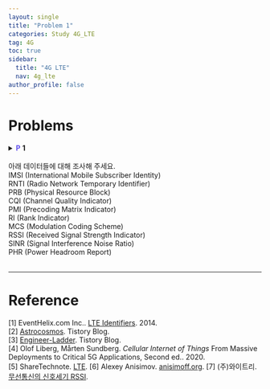 ```yaml
---
layout: single
title: "Problem 1"
categories: Study 4G_LTE
tag: 4G
toc: true
sidebar:
  title: "4G LTE"
  nav: 4g_lte
author_profile: false
---
```


# Problems



<details>
<summary><span style="color:#6454ED;font-weight:bold;">P</span> <span style="font-weight:bold;">1</span><br><br>
아래 데이터들에 대해 조사해 주세요.<br>
<div class = "notice" markdown = "1">
IMSI (International Mobile Subscriber Identity)<br>
RNTI (Radio Network Temporary Identifier)<br>
PRB (Physical Resource Block)<br>
CQI (Channel Quality Indicator)<br>
PMI (Precoding Matrix Indicator)<br>
RI (Rank Indicator)<br>
MCS (Modulation Coding Scheme)<br>
RSSI (Received Signal Strength Indicator)<br>
SINR (Signal Interference Noise Ratio)<br>
PHR (Power Headroom Report)<br>
</div>
</summary>
<div class = "notice" markdown = "1">

📌 **Answer**

## 1. IMSI, RNTI
단말과 기지국 간 통신 시 Random Access, Paging 등을 효과적으로 하기 위해서 단말의 식별자(identifier)가 필요하다.
- IMSI (International Mobile Subscriber Identity)
  - 말 그대로 단말기의 ID이다.
  - HSS의 HLR에 저장되어 있으며, 복사본이 SIM card에 저장된다.
  - 또한, HLR에서 VLR로 방문자 위치를 복사할 때 모바일 기기의 상세 정보를 얻기 위해 사용된다.
  - 보안을 위해 IMSI는 가능한 드물게 전송되며, 대신 임의 생성된 TMSI를 사용한다.
  - 구성
    - 보통 15자리 숫자, 더 짧을 수 있다.
    - <p><img src="/images/4g_lte/3.3-1.png" width="30%" height="30%"></p>

- RNTI (Radio Network Temporary Identifier)
  - **임시** 식별자
  - DCI message가 특정 RNTI의 값으로 scrambling된다.
  - RNTI = [UE ID] + DCI Type ID → 어떤 RNTI는 특정 UE를 구별하지만 또 어떤 RNTI는 그렇지 않다.
  - Rx는 de-scrabling을 통해 RNTI를 확인하고 메세지를 확인한다.
  - MAC Layer에서 상황에 맞는 RNTI를 사용하라고 PHY Layer에 명령한다.
  - 종류
    - P-RNTI
      - Paging 메세지에서 모바일 그룹을 식별 → CRC와 Scrambling된다.
      - User의 IMSI로부터 파생됨
    - RA-RNTI
      - random access preamble에 대한 응답으로 할당됨
        - eNB가 UE로부터 preamble 메세지를 받으면, eNB의 MAC Layer에서는 그 응답으로 PDSCH를 통해 RAR(Random Access Response)를 보낸다.
      - UE는 RA-RNTI를 사용해 RRC 연결을 시작
        - UE는 RA-RNTI를 이용해 de-scrambling하여 RAR을 담은 PDSCH임을 알 수 있다.
    - C-RNTI
      - 셀 내에서 모바일 식별
      - 임시(temp), 반영구적(semp persistent) 또는 영구적(permanent)
        - Temp C-RNTI
          - Random access 과정에서 할당
          - 경합(contention) 해결 후 permenanent C-RNTI로 전환될 수 있음
        - Semi Persistent C-RNTI
          - PDCCH를 통한 반영구적 자원 스케줄링에 사용
        - Permanent C-RNTI
          - C-RNTI 값은 random access 후 경합(contention) 해결 후 할당
          - 동적 자원 스케줄링에 사용
    - SI-RNTI
      - 셀의 시스템 정보를 broadcasting하기 위해 사용된다 (모바일 전용 아님).
      - PDSCH에서 SIB 위치 지정을 위해 PDCCH에서 전송됨
      - DCI(스케줄링 정보가 들어있음)의 CRC는 SI-RNTI와 scrambling된다.

## 2. PRB
<p><img src="/images/4g_lte/3.3-3.png" width="30%" height="30%" /></p>

[5G Resource Allocation](/study/5g_nr/5g_nr-2.1/)을 참고.<br>
Resource Block은 12개의 RE가 모인 단위 한 개<br>
즉, SCS = 15 $kHz$ 기준 1 RB = 180 $kHz$을 말한다.

## 3. CQI, PMI, RI
채널정보를 이용한 closed-loop 방식에서 UE에서 BS쪽으로(uplink) 보내주는 3가지 정보성 파라미터이다.<br>이 세 가지 값은 LTE 시스템에서 즉시 계산되며 서비스를 요청하는 UE 간에 리소스 할당을 최적화하는 데 사용된다.
- CQI (Channel Quality Indicator)
  - 채널 상태가 좋은지, 나쁜지에 대한 정보를 전달하는 지표
  - CQI는 주어진 채널 조건에 대해 요구되는 BLER(Block Error Rate)를 달성하기 위해 downlink 전송에 적합한 변조 방식과 code rate (MCS) 에 대한 정보를 제공한다.
  - HSDPA에서 CQI 값의 범위는 0~30이다. 값이 클수록 좋은 채널을 의미한다.
  - CQI 값은
    - signal-to-noise ratio (SNR)
    - signal-to-interference plus noise ratio (SINR)
    - signal-to-noise plus distortion ratio (SNDR)<br>
    의 값들로 결정된다.
  - 주기적 CQI는 PUCCH로, 비주기적(및 주기적) CQI는 PUSCH로 전달된다.
- PMI (Precoding Matrix Indicator)
  - PMI는 downlink에서 프리코딩 동작을 위한 특정 행렬을 선택하기 위해 사용되는 인덱스이다.
    - 프리코딩은 전송된 신호에 매트릭스를 곱하여 수신기에서 수신된 신호를 향상시키는 MIMO 시스템에서 사용되는 기술이다.
  - CSI로 측정된 채널 상태에 따라 PMI가 결정되고, Tx는 PMI를 통해 적절한 프리코딩 매트릭스를 선택한다.
- RI (Rank Indicator)
  - MIMO가 잘 작동하는지 보여주는 수치
  - 채널 상태로부터 결정된 RI를 통해, Tx는 전송할 데이터 스트림의 개수를 결정한다.

## MCS, RSSI, SINR, PHR
- MCS (Modulation Coding Scheme)
  - 하나의 RE 당 얼마나 많은 useful 비트를 전송할 수 있는지 정의한다.
  - LTE에서는 각 활성(active) 사용자에 대해 개별적으로 TTI(1ms) 당 한 번 수행된다.
  - Code rate
    - 채널 품질은 CQI를 기반으로 추정된다. CQI가 높을수록(채널이 좋을수록) code rate이 높다(date rate이 높다).
  - Modulation
    - Modulation은 1 RE가 전달할 수 있는 bit 수를 정의한다(useful과 parity에 관계없이).
  - <p><img src="/images/4g_lte/3.3-4.png" width="30%" height="30%"></p>

- RSSI (Received Signal Strength Indicator)
  - (무선) 수신기에서 수신되는 전력이 얼마인지 나타내는 척도
  - <p>표시 단위는 [$dBm$], 0~100까지 Signal Quality로 사용되는 [%] 단위로도 표현한다.</p><p><img src="/images/4g_lte/3.3-5.png" width="30%" height="30%">&nbsp;[7]</p>

- SINR (Signal Interference Noise Ratio)
  - **무선** 통신 시스템에서 채널 capacity(또는 정보 전송 속도)에 대한 이론적 상한을 제공하는 데 사용되는 양
  - 유선 통신 시스템에서 자주 사용되는 SNR과 유사하게 SINR은 신호전력을 간섭전력과 잡음전력의 합으로 나눈 값으로 정의된다.
    $$
    SINR=\left( \frac{P}{I+N} \right) 
    $$
- PHR (Power Headroom Report)
  - 현재 전송에 의해 사용중인 전력 외에 UE가 사용할 수 있는 전송 전력의 양
  - 

</div>
</details>

<br>

---
# Reference

[1] EventHelix.com Inc.. [LTE Identifiers](https://www.eventhelix.com/lte/LTE-identifiers.pdf). 2014.<br>
[2] [Astrocosmos](https://astrocosmos.tistory.com/). Tistory Blog.<br>
[3] [Engineer-Ladder](https://engineering-ladder.tistory.com/). Tistory Blog.<br>
[4] Olof Liberg, Mårten Sundberg. *Cellular Internet of Things* From Massive Deployments to Critical 5G Applications, Second ed.. 2020.<br>
[5] ShareTechnote. [LTE](https://www.sharetechnote.com/html/Handbook_LTE.html).
[6] Alexey Anisimov. [anisimoff.org](http://anisimoff.org/index_eng.html).
[7] (주)와이트리. [무선통신의 신호세기 RSSI](https://www.witree.co.kr/layouts/witree_2015/data/product/Manual/RSSI_SignalStrength.pdf).
